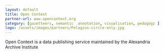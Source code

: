 ```yaml
---
layout: default
title: Open Context
partner-url: www.opencontext.org
category: [gazetteers, semantic  annotation, visualisation, pedagogz ]
logo: /assets/images/partners/Pelagios-circle-only.jpg
---
```

Open Context is a data publishing service maintained by the Alexandria Archive Institute